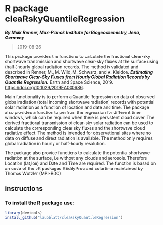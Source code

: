 # R package cleaRskyQuantileRegression

**_By Maik Renner, Max-Planck Institute for Biogeochemistry, Jena, Germany_**
> 2019-08-26

This package provides the functions to calculate 
    the fractional clear-sky shortwave transmission and
    shortwave clear-sky fluxes at the surface
    using (half-)hourly global radiation records. 
    The method is validated and described in 
    Renner, M., M. Wild, M. Schwarz, and A. Kleidon.
    **_Estimating Shortwave Clear-Sky Fluxes from Hourly Global
    Radiation Records by Quantile Regression._**
    Earth and Space Science, 2019.
    https://doi.org/10.1029/2019EA000686. 
    
Main functionality is to perform a Quantile Regression on data of observed global radiation (total incoming shortwave radiation) records with potential solar radiation as a function of location and date and time. The package also provides a function to perfrom the regression for different time windows, which can be required when there is persistent cloud cover. 
The derived fractional transmission of clear-sky solar radiation can be used to calculate the corresponding clear sky fluxes and the shortwave cloud radiative effect. 
The method is intended for observational sites where no data on diffuse and direct radiation is available. The method only requires global radiation in hourly or half-hourly resolution. 

The package also provide functions to calculate the potential shortwave radiation at the surface, i.e without any clouds and aerosols. Therefore Location (lat,lon) and Date and Time are required. The function is based on an code of the oR packages REddyProc and solartime maintained by Thomas Wutzler (MPI-BGC)


## Instructions    
### To install the R package use:
```R
library(devtools)
install_github("laubblatt/cleaRskyQuantileRegression")
 ```

